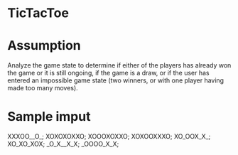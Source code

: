 # TicTacToe

# Assumption
Analyze the game state to determine if either of the players has already won the game or it is still ongoing, if the game is a draw, or if the user has entered an impossible game state (two winners, or with one player having made too many moves).

# Sample imput

XXXOO__O_; 
XOXOXOXXO; 
XOOOXOXXO; 
XOXOOXXXO; 
XO_OOX_X_; 
XO_XO_XOX; 
_O_X__X_X; 
_OOOO_X_X;
